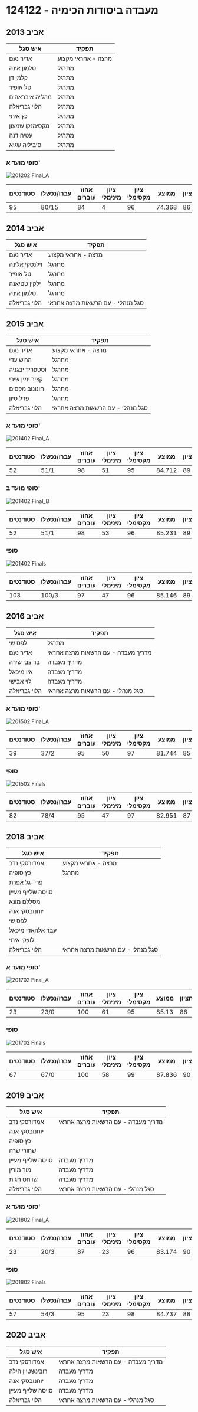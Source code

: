 # 124122 - מעבדה ביסודות הכימיה

## אביב 2013

| איש סגל | תפקיד |
| ---- | ---- |
| אדיר נעם | מרצה - אחראי מקצוע |
| טלמון אינה | מתרגל |
| קלמן דן | מתרגל |
| טל אופיר | מתרגל |
| מרג'יה איבראהים | מתרגל |
| הלוי גבריאלה | מתרגל |
| כץ איתי | מתרגל |
| מקסימנקו שמעון | מתרגל |
| עטיה דנה | מתרגל |
| סיביליה שגיא | מתרגל |

### סופי מועד א'

![201202 Final_A](201202/Final_A.png)

| סטודנטים | עברו/נכשלו | אחוז עוברים | ציון מינימלי | ציון מקסימלי | ממוצע | חציון |
| ---- | ---- | ---- | ---- | ---- | ---- | ---- |
| 95 | 80/15 | 84 | 4 | 96 | 74.368 | 86 |

## אביב 2014

| איש סגל | תפקיד |
| ---- | ---- |
| אדיר נעם | מרצה - אחראי מקצוע |
| וילנסקי אלינה | מתרגל |
| טל אופיר | מתרגל |
| ילקין טטיאנה | מתרגל |
| טלמון אינה | מתרגל |
| הלוי גבריאלה | סגל מנהלי - עם הרשאות מרצה אחראי |

## אביב 2015

| איש סגל | תפקיד |
| ---- | ---- |
| אדיר נעם | מרצה - אחראי מקצוע |
| הרוש עדי | מתרגל |
| וסטפריד יבגניה | מתרגל |
| קציר ימין שירי | מתרגל |
| חונונוב מקסים | מתרגל |
| פרל סיון | מתרגל |
| הלוי גבריאלה | סגל מנהלי - עם הרשאות מרצה אחראי |

### סופי מועד א'

![201402 Final_A](201402/Final_A.png)

| סטודנטים | עברו/נכשלו | אחוז עוברים | ציון מינימלי | ציון מקסימלי | ממוצע | חציון |
| ---- | ---- | ---- | ---- | ---- | ---- | ---- |
| 52 | 51/1 | 98 | 51 | 95 | 84.712 | 89 |

### סופי מועד ב'

![201402 Final_B](201402/Final_B.png)

| סטודנטים | עברו/נכשלו | אחוז עוברים | ציון מינימלי | ציון מקסימלי | ממוצע | חציון |
| ---- | ---- | ---- | ---- | ---- | ---- | ---- |
| 52 | 51/1 | 98 | 53 | 96 | 85.231 | 89 |

### סופי

![201402 Finals](201402/Finals.png)

| סטודנטים | עברו/נכשלו | אחוז עוברים | ציון מינימלי | ציון מקסימלי | ממוצע | חציון |
| ---- | ---- | ---- | ---- | ---- | ---- | ---- |
| 103 | 100/3 | 97 | 47 | 96 | 85.146 | 89 |

## אביב 2016

| איש סגל | תפקיד |
| ---- | ---- |
| לפס שי | מתרגל |
| אדיר נעם | מדריך מעבדה - עם הרשאות מרצה אחראי |
| בר צבי שירה | מדריך מעבדה |
| איו מיכאל | מדריך מעבדה |
| לוי אבישי | מדריך מעבדה |
| הלוי גבריאלה | סגל מנהלי - עם הרשאות מרצה אחראי |

### סופי מועד א'

![201502 Final_A](201502/Final_A.png)

| סטודנטים | עברו/נכשלו | אחוז עוברים | ציון מינימלי | ציון מקסימלי | ממוצע | חציון |
| ---- | ---- | ---- | ---- | ---- | ---- | ---- |
| 39 | 37/2 | 95 | 50 | 97 | 81.744 | 85 |

### סופי

![201502 Finals](201502/Finals.png)

| סטודנטים | עברו/נכשלו | אחוז עוברים | ציון מינימלי | ציון מקסימלי | ממוצע | חציון |
| ---- | ---- | ---- | ---- | ---- | ---- | ---- |
| 82 | 78/4 | 95 | 47 | 97 | 82.951 | 87 |

## אביב 2018

| איש סגל | תפקיד |
| ---- | ---- |
| אמדורסקי נדב | מרצה - אחראי מקצוע |
| כץ סופיה | מתרגל |
| פרי-גל אפרת |  |
| סויסה שלייף מעיין |  |
| מסללם מונא |  |
| יוחנובסקי אנה |  |
| לפס שי |  |
| עבד אלהאדי מיכאל |  |
| לוצקי איתי |  |
| הלוי גבריאלה | סגל מנהלי - עם הרשאות מרצה אחראי |

### סופי מועד א'

![201702 Final_A](201702/Final_A.png)

| סטודנטים | עברו/נכשלו | אחוז עוברים | ציון מינימלי | ציון מקסימלי | ממוצע | חציון |
| ---- | ---- | ---- | ---- | ---- | ---- | ---- |
| 23 | 23/0 | 100 | 61 | 95 | 85.13 | 86 |

### סופי

![201702 Finals](201702/Finals.png)

| סטודנטים | עברו/נכשלו | אחוז עוברים | ציון מינימלי | ציון מקסימלי | ממוצע | חציון |
| ---- | ---- | ---- | ---- | ---- | ---- | ---- |
| 67 | 67/0 | 100 | 58 | 99 | 87.836 | 90 |

## אביב 2019

| איש סגל | תפקיד |
| ---- | ---- |
| אמדורסקי נדב | מדריך מעבדה - עם הרשאות מרצה אחראי |
| יוחנובסקי אנה |  |
| כץ סופיה |  |
| שחורי שרה |  |
| סויסה שלייף מעיין | מדריך מעבדה |
| מור מורין | מדריך מעבדה |
| שויחט חגית | מדריך מעבדה |
| הלוי גבריאלה | סגל מנהלי - עם הרשאות מרצה אחראי |

### סופי מועד א'

![201802 Final_A](201802/Final_A.png)

| סטודנטים | עברו/נכשלו | אחוז עוברים | ציון מינימלי | ציון מקסימלי | ממוצע | חציון |
| ---- | ---- | ---- | ---- | ---- | ---- | ---- |
| 23 | 20/3 | 87 | 23 | 96 | 83.174 | 90 |

### סופי

![201802 Finals](201802/Finals.png)

| סטודנטים | עברו/נכשלו | אחוז עוברים | ציון מינימלי | ציון מקסימלי | ממוצע | חציון |
| ---- | ---- | ---- | ---- | ---- | ---- | ---- |
| 57 | 54/3 | 95 | 23 | 98 | 84.737 | 88 |

## אביב 2020

| איש סגל | תפקיד |
| ---- | ---- |
| אמדורסקי נדב | מדריך מעבדה - עם הרשאות מרצה אחראי |
| רובינשטיין הילה | מדריך מעבדה |
| יוחנובסקי אנה | מדריך מעבדה |
| סויסה שלייף מעיין | מדריך מעבדה |
| הלוי גבריאלה | סגל מנהלי - עם הרשאות מרצה אחראי |

